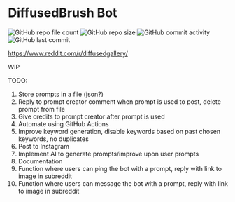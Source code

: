 # DiffusedBrush Bot

![GitHub repo file count](https://img.shields.io/github/directory-file-count/anthonytoyco/diffusedbrush-bot)
![GitHub repo size](https://img.shields.io/github/repo-size/anthonytoyco/diffusedbrush-bot)
![GitHub commit activity](https://img.shields.io/github/commit-activity/w/anthonytoyco/diffusedbrush-bot)
![GitHub last commit](https://img.shields.io/github/last-commit/anthonytoyco/diffusedbrush-bot)

https://www.reddit.com/r/diffusedgallery/

WIP

TODO:

1. Store prompts in a file (json?)
2. Reply to prompt creator comment when prompt is used to post, delete prompt from file
3. Give credits to prompt creator after prompt is used
4. Automate using GitHub Actions
5. Improve keyword generation, disable keywords based on past chosen keywords, no duplicates
6. Post to Instagram
7. Implement AI to generate prompts/improve upon user prompts
8. Documentation
9. Function where users can ping the bot with a prompt, reply with link to image in subreddit
10. Function where users can message the bot with a prompt, reply with link to image in subreddit
